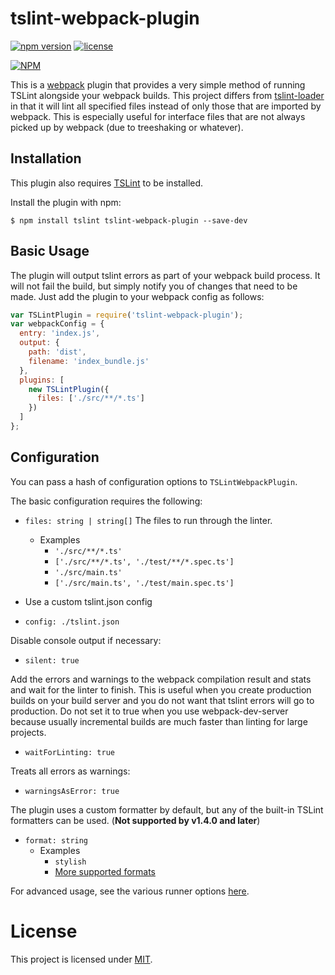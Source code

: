 # tslint-webpack-plugin

[![npm version](https://badge.fury.io/js/tslint-webpack-plugin.svg)](http://badge.fury.io/js/tslint-webpack-plugin)
[![license](https://img.shields.io/github/license/mashape/apistatus.svg?maxAge=2592000)]()

[![NPM](https://nodei.co/npm/tslint-webpack-plugin.png?downloads=true&downloadRank=true&stars=true)](https://nodei.co/npm/tslint-webpack-plugin/)

This is a [webpack](http://webpack.github.io/) plugin that provides a very simple method of running TSLint alongside your webpack builds.
This project differs from [tslint-loader](https://github.com/wbuchwalter/tslint-loader) in that it will lint all specified files instead of only
those that are imported by webpack. This is especially useful for interface files that are not always picked up by webpack (due to treeshaking or whatever).

Installation
------------
This plugin also requires [TSLint](https://github.com/palantir/tslint) to be installed.

Install the plugin with npm:
```shell
$ npm install tslint tslint-webpack-plugin --save-dev
```

Basic Usage
-----------

The plugin will output tslint errors as part of your webpack build process. It will not fail the build, but simply notify you of changes that need to be made.
Just add the plugin to your webpack config as follows:

```javascript
var TSLintPlugin = require('tslint-webpack-plugin');
var webpackConfig = {
  entry: 'index.js',
  output: {
    path: 'dist',
    filename: 'index_bundle.js'
  },
  plugins: [
    new TSLintPlugin({
      files: ['./src/**/*.ts']
    })
  ]
};
```

Configuration
-------------
You can pass a hash of configuration options to `TSLintWebpackPlugin`.

The basic configuration requires the following:

- `files: string | string[]` The files to run through the linter.
  - Examples
    - `'./src/**/*.ts'`
    - `['./src/**/*.ts', './test/**/*.spec.ts']`
    - `'./src/main.ts'`
    - `['./src/main.ts', './test/main.spec.ts']`

- Use a custom tslint.json config

- `config: ./tslint.json`

Disable console output if necessary:

- `silent: true`

Add the errors and warnings to the webpack compilation result and stats and wait for the linter to finish. This is useful when you create production builds on your build server and you do not want that tslint errors will go to production. Do not set it to true when you use webpack-dev-server because usually incremental builds are much faster than linting for large projects. 

- `waitForLinting: true`

Treats all errors as warnings:

- `warningsAsError: true`

The plugin uses a custom formatter by default, but any of the built-in TSLint formatters can be used. (**Not supported by v1.4.0 and later**)
- `format: string`
  - Examples
    - `stylish`
    - [More supported formats](https://palantir.github.io/tslint/formatters/)

For advanced usage, see the various runner options [here](https://github.com/palantir/tslint/blob/master/src/runner.ts).


# License

This project is licensed under [MIT](https://github.com/jrparish/tslint-webpack-plugin/blob/master/LICENSE).
